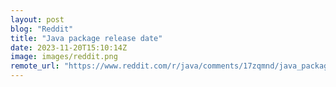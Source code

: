 ```yaml
---
layout: post
blog: "Reddit"
title: "Java package release date"
date: 2023-11-20T15:10:14Z
image: images/reddit.png
remote_url: "https://www.reddit.com/r/java/comments/17zqmnd/java_package_release_date/"
---
```

